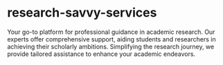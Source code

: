 # research-savvy-services
Your go-to platform for professional guidance in academic research. Our experts offer comprehensive support, aiding students and researchers in achieving their scholarly ambitions. Simplifying the research journey, we provide tailored assistance to enhance your academic endeavors.
